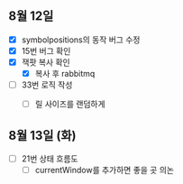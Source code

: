 
## 8월 12일

- [x] symbolpositions의 동작 버그 수정
- [x] 15번 버그 확인
- [x] 잭팟 복사 확인
	- [x] 복사 후 rabbitmq
- [ ] 33번 로직 작성
	- [ ] 릴 사이즈를 랜덤하게


## 8월 13일 (화)

- [ ] 21번 상태 흐름도
	- [ ] currentWindow를 추가하면 좋을 곳 의논